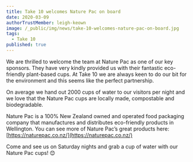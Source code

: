 ```yaml
---
title: Take 10 welcomes Nature Pac on board
date: 2020-03-09
authorTrustMember: leigh-keown
image: /_public/img/news/take-10-welcomes-nature-pac-on-board.jpg
tags:
  - Take 10
published: true
---
```


We are thrilled to welcome the team at Nature Pac as one of our key sponsors. They have very kindly provided us with their fantastic eco-friendly plant-based cups. At Take 10 we are always keen to do our bit for the environment and this seems like the perfect partnership.

On average we hand out 2000 cups of water to our visitors per night and we love that the Nature Pac cups are locally made, compostable and biodegradable.

Nature Pac is a 100% New Zealand owned and operated food packaging company that manufactures and distributes eco-friendly products in Wellington. You can see more of Nature Pac’s great products here: [https://naturepac.co.nz/](https://naturepac.co.nz/)

Come and see us on Saturday nights and grab a cup of water with our Nature Pac cups! 😊